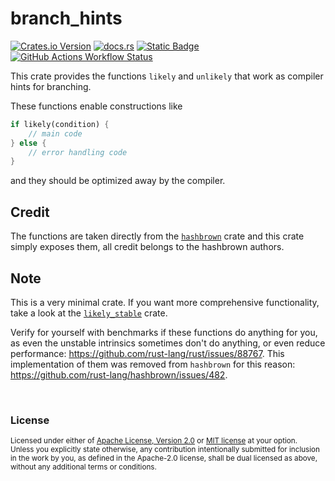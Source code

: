 # branch_hints

[![Crates.io Version](https://img.shields.io/crates/v/branch_hints?logo=rust)](https://crates.io/crates/branch_hints)
[![docs.rs](https://img.shields.io/docsrs/branch_hints?logo=docsrs)](https://docs.rs/branch_hints/latest/branch_hints/)
[![Static Badge](https://img.shields.io/badge/github-JSorngard%2Fbranch__hints-8da0cb?logo=github)](https://github.com/JSorngard/branch_hints)
[![GitHub Actions Workflow Status](https://img.shields.io/github/actions/workflow/status/JSorngard/branch_hints/rust.yml?logo=github&label=CI)](https://github.com/JSorngard/branch_hints/actions/workflows/rust.yml)

This crate provides the functions `likely` and `unlikely` that work as compiler hints for branching.

These functions enable constructions like

```rust
if likely(condition) {
    // main code
} else {
    // error handling code
}
```

and they should be optimized away by the compiler.

## Credit

The functions are taken directly from the [`hashbrown`](https://crates.io/crates/hashbrown) crate and this crate simply exposes them, all credit belongs to the hashbrown authors.

## Note

This is a very minimal crate. If you want more comprehensive functionality, take a look at the [`likely_stable`](https://crates.io/crates/likely_stable) crate.

Verify for yourself with benchmarks if these functions do anything for you,
as even the unstable intrinsics sometimes don't do anything, or even reduce performance: https://github.com/rust-lang/rust/issues/88767.
This implementation of them was removed from `hashbrown` for this reason: https://github.com/rust-lang/hashbrown/issues/482.


<br>

### License

<sup>
Licensed under either of <a href="LICENSE-APACHE">Apache License, Version
2.0</a> or <a href="LICENSE-MIT">MIT license</a> at your option.
</sup>

<br>

<sub>
Unless you explicitly state otherwise, any contribution intentionally submitted
for inclusion in the work by you, as defined in the Apache-2.0 license, shall be
dual licensed as above, without any additional terms or conditions.
</sub>
